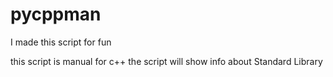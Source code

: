 # pycppman
I made this script for fun   


this script is manual for c++
the script will show info about Standard Library
